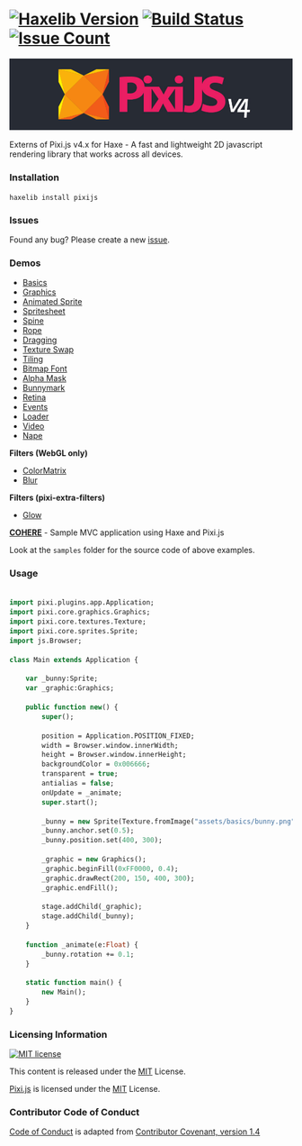 [![Haxelib Version](https://img.shields.io/github/release/pixijs/pixi-haxe.svg)](http://lib.haxe.org/p/pixijs) [![Build Status](https://travis-ci.org/pixijs/pixi-haxe.svg?branch=dev)](https://travis-ci.org/pixijs/pixi-haxe) [![Issue Count](https://codeclimate.com/github/pixijs/pixi-haxe/badges/issue_count.svg)](https://codeclimate.com/github/pixijs/pixi-haxe)
=========
![haxe pixi logo](logo.png)

Externs of Pixi.js v4.x for Haxe - A fast and lightweight 2D javascript rendering library that works across all devices.

### Installation

```
haxelib install pixijs
```

### Issues

Found any bug? Please create a new [issue](https://github.com/pixijs/pixi-haxe/issues/new).

### Demos

* [Basics](http://adireddy.github.io/demos/pixi-haxe/basics.html)
* [Graphics](http://adireddy.github.io/demos/pixi-haxe/graphics.html)
* [Animated Sprite](http://adireddy.github.io/demos/pixi-haxe/animatedsprite.html)
* [Spritesheet](http://adireddy.github.io/demos/pixi-haxe/spritesheet.html)
* [Spine](http://adireddy.github.io/demos/pixi-haxe/spine.html)
* [Rope](http://adireddy.github.io/demos/pixi-haxe/rope.html)
* [Dragging](http://adireddy.github.io/demos/pixi-haxe/dragging.html)
* [Texture Swap](http://adireddy.github.io/demos/pixi-haxe/textureswap.html)
* [Tiling](http://adireddy.github.io/demos/pixi-haxe/tiling.html)
* [Bitmap Font](http://adireddy.github.io/demos/pixi-haxe/bitmapfont.html)
* [Alpha Mask](http://adireddy.github.io/demos/pixi-haxe/alphamask.html)
* [Bunnymark](http://adireddy.github.io/demos/pixi-haxe/bunnymark.html)
* [Retina](http://adireddy.github.io/demos/pixi-haxe/retina.html)
* [Events](http://adireddy.github.io/demos/pixi-haxe/events.html)
* [Loader](http://adireddy.github.io/demos/pixi-haxe/loader.html)
* [Video](http://adireddy.github.io/demos/pixi-haxe/video.html)
* [Nape](http://adireddy.github.io/demos/pixi-haxe/nape.html)

**Filters (WebGL only)**

* [ColorMatrix](http://adireddy.github.io/demos/pixi-haxe/colormatrix.html)
* [Blur](http://adireddy.github.io/demos/pixi-haxe/blur.html)

**Filters (pixi-extra-filters)**
* [Glow](http://adireddy.github.io/demos/pixi-haxe/glow.html)

**[COHERE](http://adireddy.github.io/cohere/)** - Sample MVC application using Haxe and Pixi.js

Look at the `samples` folder for the source code of above examples.

### Usage

```haxe

import pixi.plugins.app.Application;
import pixi.core.graphics.Graphics;
import pixi.core.textures.Texture;
import pixi.core.sprites.Sprite;
import js.Browser;

class Main extends Application {

	var _bunny:Sprite;
	var _graphic:Graphics;

	public function new() {
		super();

		position = Application.POSITION_FIXED;
		width = Browser.window.innerWidth;
		height = Browser.window.innerHeight;
		backgroundColor = 0x006666;
		transparent = true;
		antialias = false;
		onUpdate = _animate;
		super.start();

		_bunny = new Sprite(Texture.fromImage("assets/basics/bunny.png"));
		_bunny.anchor.set(0.5);
		_bunny.position.set(400, 300);

		_graphic = new Graphics();
		_graphic.beginFill(0xFF0000, 0.4);
		_graphic.drawRect(200, 150, 400, 300);
		_graphic.endFill();

		stage.addChild(_graphic);
		stage.addChild(_bunny);
	}

	function _animate(e:Float) {
		_bunny.rotation += 0.1;
	}

	static function main() {
		new Main();
	}
}
```

### Licensing Information

<a rel="license" href="http://opensource.org/licenses/MIT">
<img alt="MIT license" height="40" src="http://upload.wikimedia.org/wikipedia/commons/c/c3/License_icon-mit.svg" /></a>

This content is released under the [MIT](http://opensource.org/licenses/MIT) License.

[Pixi.js](https://github.com/GoodBoyDigital/pixi.js) is licensed under the [MIT](http://opensource.org/licenses/MIT) License.

### Contributor Code of Conduct

[Code of Conduct](https://github.com/CoralineAda/contributor_covenant) is adapted from [Contributor Covenant, version 1.4](http://contributor-covenant.org/version/1/4)
